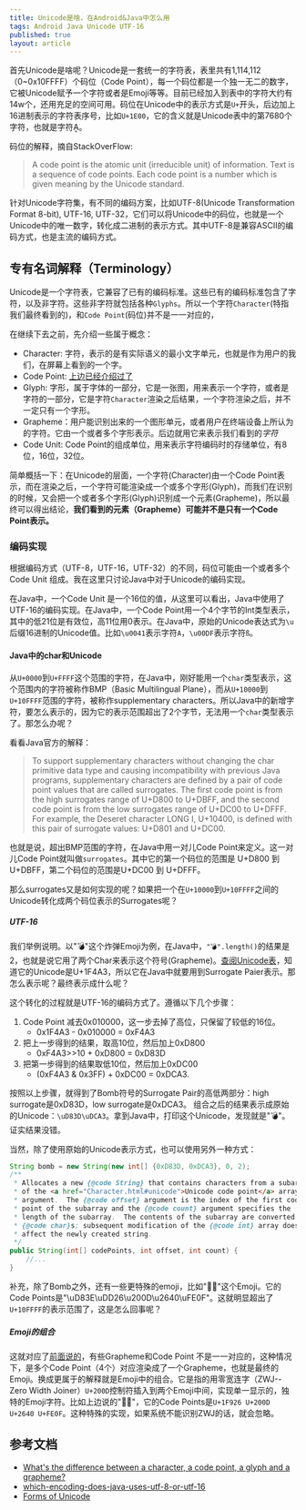 ```yaml
---
title: Unicode是啥，在Android&Java中怎么用
tags: Android Java Unicode UTF-16
published: true
layout: article
---
```


首先Unicode是啥呢？Unicode是一套统一的字符表，表里共有1,114,112（0~0x10FFFF）个码位（Code Point），每一个码位都是一个独一无二的数字，它被Unicode赋予一个字符或者是Emoji等等。目前已经加入到表中的字符大约有14w个，还用充足的空间可用。码位在Unicode中的表示方式是`U+`开头，后边加上16进制表示的字符表序号，比如`U+1E00`，它的含义就是Unicode表中的第7680个字符，也就是字符Ḁ。

<!--more-->

码位的解释，摘自StackOverFlow:
> A code point is the atomic unit (irreducible unit) of information. Text is a sequence of code points. Each code point is a number which is given meaning by the Unicode standard.

针对Unicode字符集，有不同的编码方案，比如UTF-8(Unicode Transformation Format 8-bit), UTF-16, UTF-32，它们可以将Unicode中的码位，也就是一个Unicode中的唯一数字，转化成二进制的表示方式。其中UTF-8是兼容ASCII的编码方式，也是主流的编码方式。


## 专有名词解释（Terminology）
Unicode是一个字符表，它兼容了已有的编码标准。这些已有的编码标准包含了字符，以及非字符。这些非字符就包括各种`Glyphs`。所以一个字符`Character`(特指我们最终看到的)，和`Code Point`(码位)并不是一一对应的，

在继续下去之前，先介绍一些属于概念：
* Character: 字符，表示的是有实际语义的最小文字单元，也就是作为用户的我们，在屏幕上看到的一个字。
* Code Point: [上边已经介绍过了](#unicode是啥在java中怎么用)
* Glyph: 字形，属于字体的一部分，它是一张图，用来表示一个字符，或者是字符的一部分，它是字符`Character`渲染之后结果，一个字符渲染之后，并不一定只有一个字形。
* Grapheme：用户能识别出来的一个图形单元，或者用户在终端设备上所认为的字符。它由一个或者多个字形表示。后边就用它来表示我们看到的*字符*
* Code Unit: Code Point的组成单位，用来表示字符编码时的存储单位，有8位，16位，32位。

简单概括一下：在Unicode的层面，一个字符(Character)由一个Code Point表示，而在渲染之后，一个字符可能渲染成一个或多个字形(Glyph)，而我们在识别的时候，又会把一个或者多个字形(Glyph)识别成一个元素(Grapheme)，所以最终可以得出结论，**我们看到的元素（Grapheme）可能并不是只有一个Code Point表示。**

### 编码实现
根据编码方式（UTF-8，UTF-16，UTF-32）的不同，码位可能由一个或者多个Code Unit 组成。我在这里只讨论Java中对于Unicode的编码实现。

在Java中，一个Code Unit 是一个16位的值，从这里可以看出，Java中使用了UTF-16的编码实现。在Java中，一个Code Point用一个4个字节的Int类型表示，其中的低21位是有效位，高11位用0表示。在Java中，原始的Unicode表达式为`\u`后缀16进制的Unicode值。比如`\u0041`表示字符`A`，`\u00DF`表示字符`ß`。

#### Java中的char和Unicode
从`U+0000`到`U+FFFF`这个范围的字符，在Java中，刚好能用一个`char`类型表示，这个范围内的字符被称作BMP（Basic Multilingual Plane），而从`U+10000`到`U+10FFFF`范围的字符，被称作supplementary characters。所以Java中的新增字符，要怎么表示的，因为它的表示范围超出了2个字节，无法用一个`char`类型表示了。那怎么办呢？

看看Java官方的解释：

>To support supplementary characters without changing the char primitive data type and causing incompatibility with previous Java programs, supplementary characters are defined by a pair of code point values that are called surrogates. The first code point is from the high surrogates range of U+D800 to U+DBFF, and the second code point is from the low surrogates range of U+DC00 to U+DFFF. For example, the Deseret character LONG I, U+10400, is defined with this pair of surrogate values: U+D801 and U+DC00.

也就是说，超出BMP范围的字符，在Java中用一对儿Code Point来定义。这一对儿Code Point就叫做`surrogates`。其中它的第一个码位的范围是 U+D800 到 U+DBFF，第二个码位的范围是U+DC00 到 U+DFFF。

那么surrogates又是如何实现的呢？如果把一个在`U+10000`到`U+10FFFF`之间的Unicode转化成两个码位表示的Surrogates呢？

##### UTF-16
我们举例说明。以"💣"这个炸弹Emoji为例，在Java中，`"💣".length()`的结果是2，也就是说它用了两个Char来表示这个符号(Grapheme)。[查阅Unicode表](https://emojipedia.org/bomb/)，知道它的Unicode是U+1F4A3，所以它在Java中就要用到Surrogate Paier表示。那怎么表示呢？最终表示成什么呢？

这个转化的过程就是UTF-16的编码方式了。遵循以下几个步骤：
1. Code Point 减去0x010000，这一步去掉了高位，只保留了较低的16位。
   * 0x1F4A3 - 0x010000 = 0xF4A3
2. 把上一步得到的结果，取高10位，然后加上0xD800
   * 0xF4A3>>10 + 0xD800 = 0xD83D
3. 把第一步得到的结果取低10位，然后加上0xDC00
   * (0xF4A3 & 0x3FF) + 0xDC00 = 0xDCA3.

按照以上步骤，就得到了Bomb符号的Surrogate Pair的高低两部分：high surrogate是0xD83D，low surrogate是0xDCA3。 组合之后的结果表示成原始的Unicode：`\uD83D\uDCA3`。拿到Java中，打印这个Unicode，发现就是"💣"。证实结果没错。

当然，除了使用原始的Unicode表示方式，也可以使用另外一种方式：

```java
String bomb = new String(new int[] {0xD83D, 0xDCA3}, 0, 2);
/**
 * Allocates a new {@code String} that contains characters from a subarray
 * of the <a href="Character.html#unicode">Unicode code point</a> array
 * argument.  The {@code offset} argument is the index of the first code
 * point of the subarray and the {@code count} argument specifies the
 * length of the subarray.  The contents of the subarray are converted to
 * {@code char}s; subsequent modification of the {@code int} array does not
 * affect the newly created string.
 */
public String(int[] codePoints, int offset, int count) {
    //...
}
```

补充，除了Bomb之外，还有一些更特殊的emoji，比如"🤦‍♀️"这个Emoji。它的Code Points是"\uD83E\uDD26\u200D\u2640\uFE0F"。这就明显超出了`U+10FFFF`的表示范围了，这是怎么回事呢？

##### Emoji的组合
这就对应了[前面说的](#专有名词解释terminology)，有些Grapheme和Code Point 不是一一对应的，这种情况下，是多个Code Point（4个）对应渲染成了一个Grapheme，也就是最终的Emoji。换成更属于的解释就是Emoji中的组合。它是指的用零宽连字（ZWJ--Zero Width Joiner）`U+200D`控制符插入到两个Emoji中间，实现单一显示的，独特的Emoji字符。比如上边说的"🤦‍♀️"，它的Code Points是`U+1F926‍ U+200D U+2640️ U+FE0F`。这种特殊的实现，如果系统不能识别ZWJ的话，就会忽略。

## 参考文档

* [What's the difference between a character, a code point, a glyph and a grapheme?](https://stackoverflow.com/questions/27331819/whats-the-difference-between-a-character-a-code-point-a-glyph-and-a-grapheme)
* [which-encoding-does-java-uses-utf-8-or-utf-16](https://stackoverflow.com/questions/39955169/which-encoding-does-java-uses-utf-8-or-utf-16)
* [Forms of Unicode](https://icu-project.org/docs/papers/forms_of_unicode/#h2)